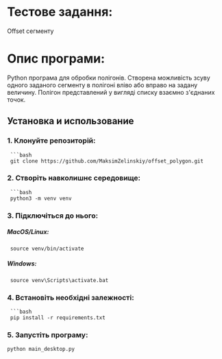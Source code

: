 # Тестове задання: 
Offset сегменту

# Опис програми:
Python програма для обробки полігонів. Створена можливість зсуву одного заданого сегменту в полігоні вліво або вправо на задану величину. Полігон представлений у вигляді списку взаємно з'єднаних точок.

## Установка и использование

### 1. Клонуйте репозиторій:

     ```bash
     git clone https://github.com/MaksimZelinskiy/offset_polygon.git

### 2. Створіть навколишнє середовище:
   
     ```bash
     python3 -m venv venv

### 3. Підключіться до нього:

  ##### MacOS/Linux:
     source venv/bin/activate

  ##### Windows:
     source venv\Scripts\activate.bat

### 4. Встановіть необхідні залежності:

     ```bash
     pip install -r requirements.txt

### 5. Запустіть програму:

   ```bash
   python main_desktop.py
